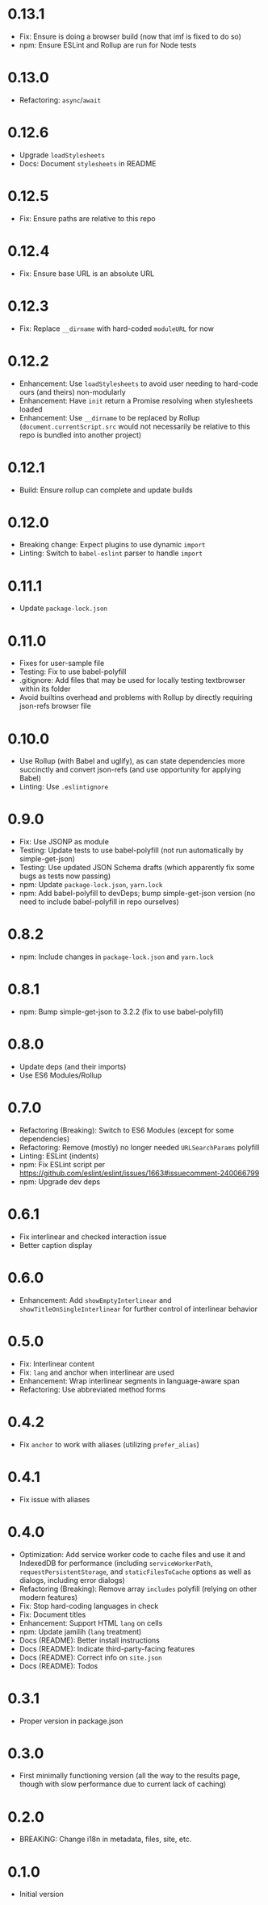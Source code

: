 # 0.13.1

- Fix: Ensure is doing a browser build (now that imf is fixed to do so)
- npm: Ensure ESLint and Rollup are run for Node tests

# 0.13.0

- Refactoring: `async`/`await`

# 0.12.6

- Upgrade `loadStylesheets`
- Docs: Document `stylesheets` in README

# 0.12.5

- Fix: Ensure paths are relative to this repo

# 0.12.4

- Fix: Ensure base URL is an absolute URL

# 0.12.3

- Fix: Replace `__dirname` with hard-coded `moduleURL` for now

# 0.12.2

- Enhancement: Use `loadStylesheets` to avoid user needing to hard-code ours
    (and theirs) non-modularly
- Enhancement: Have `init` return a Promise resolving when stylesheets loaded
- Enhancement: Use `__dirname` to be replaced by Rollup
    (`document.currentScript.src` would not necessarily be relative to this
    repo is bundled into another project)

# 0.12.1

- Build: Ensure rollup can complete and update builds

# 0.12.0

- Breaking change: Expect plugins to use dynamic `import`
- Linting: Switch to `babel-eslint` parser to handle `import`

# 0.11.1

- Update `package-lock.json`

# 0.11.0

- Fixes for user-sample file
- Testing: Fix to use babel-polyfill
- .gitignore: Add files that may be used for locally testing textbrowser
    within its folder
- Avoid builtins overhead and problems with Rollup by directly requiring
    json-refs browser file

# 0.10.0

- Use Rollup (with Babel and uglify), as can state dependencies more
    succinctly and convert json-refs (and use opportunity for applying Babel)
- Linting: Use `.eslintignore`

# 0.9.0

- Fix: Use JSONP as module
- Testing: Update tests to use babel-polyfill (not run automatically by
    simple-get-json)
- Testing: Use updated JSON Schema drafts (which apparently fix some bugs as
    tests now passing)
- npm: Update `package-lock.json`, `yarn.lock`
- npm: Add babel-polyfill to devDeps; bump simple-get-json version (no need
    to include babel-polyfill in repo ourselves)

# 0.8.2

- npm: Include changes in `package-lock.json` and `yarn.lock`

# 0.8.1

- npm: Bump simple-get-json to 3.2.2 (fix to use babel-polyfill)

# 0.8.0

- Update deps (and their imports)
- Use ES6 Modules/Rollup

# 0.7.0

- Refactoring (Breaking): Switch to ES6 Modules (except for some dependencies)
- Refactoring: Remove (mostly) no longer needed `URLSearchParams` polyfill
- Linting: ESLint (indents)
- npm: Fix ESLint script per https://github.com/eslint/eslint/issues/1663#issuecomment-240066799
- npm: Upgrade dev deps

# 0.6.1

- Fix interlinear and checked interaction issue
- Better caption display

# 0.6.0

- Enhancement: Add `showEmptyInterlinear` and `showTitleOnSingleInterlinear`
    for further control of interlinear behavior

# 0.5.0

- Fix: Interlinear content
- Fix: `lang` and anchor when interlinear are used
- Enhancement: Wrap interlinear segments in language-aware span
- Refactoring: Use abbreviated method forms

# 0.4.2

- Fix `anchor` to work with aliases (utilizing `prefer_alias`)

# 0.4.1

- Fix issue with aliases

# 0.4.0

- Optimization: Add service worker code to cache files and use it and
    IndexedDB for performance (including `serviceWorkerPath`,
    `requestPersistentStorage`, and `staticFilesToCache` options
    as well as dialogs, including error dialogs)
- Refactoring (Breaking): Remove array `includes` polyfill
    (relying on other modern features)
- Fix: Stop hard-coding languages in check
- Fix: Document titles
- Enhancement: Support HTML `lang` on cells
- npm: Update jamilih (`lang` treatment)
- Docs (README): Better install instructions
- Docs (README): Indicate third-party-facing features
- Docs (README): Correct info on `site.json`
- Docs (README): Todos

# 0.3.1

- Proper version in package.json

# 0.3.0

- First minimally functioning version (all the way to the results
    page, though with slow performance due to current lack of caching)

# 0.2.0

- BREAKING: Change i18n in metadata, files, site, etc.

# 0.1.0

- Initial version
